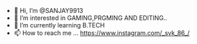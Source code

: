 - 👋 Hi, I’m @SANJAY9913
- 👀 I’m interested in GAMING,PRGMING AND EDITING..
- 🌱 I’m currently learning B.TECH
- 📫 How to reach me ...  https://www.instagram.com/_svk_86_/
<!---
SANJAY9913/SANJAY9913 is a ✨ special ✨ repository because its `README.md` (this file) appears on your GitHub profile.
You can click the Preview link to take a look at your changes.
--->
